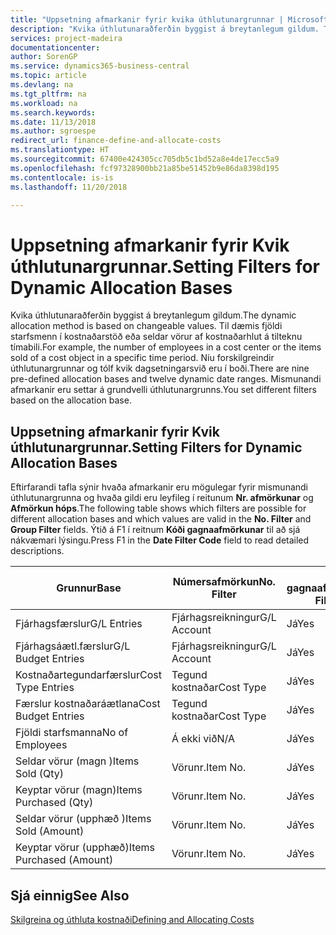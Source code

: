 ```yaml
---
title: "Uppsetning afmarkanir fyrir kvika úthlutunargrunnar | Microsoft Docs"
description: "Kvika úthlutunaraðferðin byggist á breytanlegum gildum. Til dæmis fjöldi starfsmenn í kostnaðarstöð eða seldar vörur af kostnaðarhlut á tilteknu tímabili. Níu forskilgreindir úthlutunargrunnar og tólf kvik dagsetningarsvið eru í boði. Mismunandi afmarkanir eru settar á grundvelli úthlutunargrunns."
services: project-madeira
documentationcenter: 
author: SorenGP
ms.service: dynamics365-business-central
ms.topic: article
ms.devlang: na
ms.tgt_pltfrm: na
ms.workload: na
ms.search.keywords: 
ms.date: 11/13/2018
ms.author: sgroespe
redirect_url: finance-define-and-allocate-costs
ms.translationtype: HT
ms.sourcegitcommit: 67400e424305cc705db5c1bd52a8e4de17ecc5a9
ms.openlocfilehash: fcf97328900bb21a85be51452b9e86da8398d195
ms.contentlocale: is-is
ms.lasthandoff: 11/20/2018

---
```

# <a name="setting-filters-for-dynamic-allocation-bases"></a><span data-ttu-id="d35ef-106">Uppsetning afmarkanir fyrir Kvik úthlutunargrunnar.</span><span class="sxs-lookup"><span data-stu-id="d35ef-106">Setting Filters for Dynamic Allocation Bases</span></span>
<span data-ttu-id="d35ef-107">Kvika úthlutunaraðferðin byggist á breytanlegum gildum.</span><span class="sxs-lookup"><span data-stu-id="d35ef-107">The dynamic allocation method is based on changeable values.</span></span> <span data-ttu-id="d35ef-108">Til dæmis fjöldi starfsmenn í kostnaðarstöð eða seldar vörur af kostnaðarhlut á tilteknu tímabili.</span><span class="sxs-lookup"><span data-stu-id="d35ef-108">For example, the number of employees in a cost center or the items sold of a cost object in a specific time period.</span></span> <span data-ttu-id="d35ef-109">Níu forskilgreindir úthlutunargrunnar og tólf kvik dagsetningarsvið eru í boði.</span><span class="sxs-lookup"><span data-stu-id="d35ef-109">There are nine pre-defined allocation bases and twelve dynamic date ranges.</span></span> <span data-ttu-id="d35ef-110">Mismunandi afmarkanir eru settar á grundvelli úthlutunargrunns.</span><span class="sxs-lookup"><span data-stu-id="d35ef-110">You set different filters based on the allocation base.</span></span>  

## <a name="setting-filters-for-dynamic-allocation-bases"></a><span data-ttu-id="d35ef-111">Uppsetning afmarkanir fyrir Kvik úthlutunargrunnar.</span><span class="sxs-lookup"><span data-stu-id="d35ef-111">Setting Filters for Dynamic Allocation Bases</span></span>  
 <span data-ttu-id="d35ef-112">Eftirfarandi tafla sýnir hvaða afmarkanir eru mögulegar fyrir mismunandi úthlutunargrunna og hvaða gildi eru leyfileg í reitunum **Nr. afmörkunar** og **Afmörkun hóps**.</span><span class="sxs-lookup"><span data-stu-id="d35ef-112">The following table shows which filters are possible for different allocation bases and which values are valid in the **No. Filter** and **Group Filter** fields.</span></span> <span data-ttu-id="d35ef-113">Ýtið á F1 í reitnum **Kóði gagnaafmörkunar** til að sjá nákvæmari lýsingu.</span><span class="sxs-lookup"><span data-stu-id="d35ef-113">Press F1 in the **Date Filter Code** field to read detailed descriptions.</span></span>  

|<span data-ttu-id="d35ef-114">**Grunnur**</span><span class="sxs-lookup"><span data-stu-id="d35ef-114">**Base**</span></span>|<span data-ttu-id="d35ef-115">**Númersafmörkun**</span><span class="sxs-lookup"><span data-stu-id="d35ef-115">**No. Filter**</span></span>|<span data-ttu-id="d35ef-116">**Kóti gagnaafmörkunar**</span><span class="sxs-lookup"><span data-stu-id="d35ef-116">**Date Filter Code**</span></span>|<span data-ttu-id="d35ef-117">**Afmörkun kostnaðarstaðar**</span><span class="sxs-lookup"><span data-stu-id="d35ef-117">**Cost Center Filter**</span></span>|<span data-ttu-id="d35ef-118">**Afmörkun kostnaðarhlutar**</span><span class="sxs-lookup"><span data-stu-id="d35ef-118">**Cost Object Filter**</span></span>|<span data-ttu-id="d35ef-119">**Afmörkun hópa**</span><span class="sxs-lookup"><span data-stu-id="d35ef-119">**Group Filter**</span></span>|  
|--------------|----------------------------------------|----------------------------------------------|------------------------------------------------|------------------------------------------------|------------------------------------------|  
|<span data-ttu-id="d35ef-120">Fjárhagsfærslur</span><span class="sxs-lookup"><span data-stu-id="d35ef-120">G/L Entries</span></span>|<span data-ttu-id="d35ef-121">Fjárhagsreikningur</span><span class="sxs-lookup"><span data-stu-id="d35ef-121">G/L Account</span></span>|<span data-ttu-id="d35ef-122">Já</span><span class="sxs-lookup"><span data-stu-id="d35ef-122">Yes</span></span>|<span data-ttu-id="d35ef-123">Já</span><span class="sxs-lookup"><span data-stu-id="d35ef-123">Yes</span></span>|<span data-ttu-id="d35ef-124">Já</span><span class="sxs-lookup"><span data-stu-id="d35ef-124">Yes</span></span>|<span data-ttu-id="d35ef-125">Á ekki við</span><span class="sxs-lookup"><span data-stu-id="d35ef-125">N/A</span></span>|  
|<span data-ttu-id="d35ef-126">Fjárhagsáætl.færslur</span><span class="sxs-lookup"><span data-stu-id="d35ef-126">G/L Budget Entries</span></span>|<span data-ttu-id="d35ef-127">Fjárhagsreikningur</span><span class="sxs-lookup"><span data-stu-id="d35ef-127">G/L Account</span></span>|<span data-ttu-id="d35ef-128">Já</span><span class="sxs-lookup"><span data-stu-id="d35ef-128">Yes</span></span>|<span data-ttu-id="d35ef-129">Já</span><span class="sxs-lookup"><span data-stu-id="d35ef-129">Yes</span></span>|<span data-ttu-id="d35ef-130">Já</span><span class="sxs-lookup"><span data-stu-id="d35ef-130">Yes</span></span>|<span data-ttu-id="d35ef-131">Heiti fjárhagsáætl.</span><span class="sxs-lookup"><span data-stu-id="d35ef-131">G/L Budget Name</span></span>|  
|<span data-ttu-id="d35ef-132">Kostnaðartegundarfærslur</span><span class="sxs-lookup"><span data-stu-id="d35ef-132">Cost Type Entries</span></span>|<span data-ttu-id="d35ef-133">Tegund kostnaðar</span><span class="sxs-lookup"><span data-stu-id="d35ef-133">Cost Type</span></span>|<span data-ttu-id="d35ef-134">Já</span><span class="sxs-lookup"><span data-stu-id="d35ef-134">Yes</span></span>|<span data-ttu-id="d35ef-135">Já</span><span class="sxs-lookup"><span data-stu-id="d35ef-135">Yes</span></span>|<span data-ttu-id="d35ef-136">Já</span><span class="sxs-lookup"><span data-stu-id="d35ef-136">Yes</span></span>|<span data-ttu-id="d35ef-137">Á ekki við</span><span class="sxs-lookup"><span data-stu-id="d35ef-137">N/A</span></span>|  
|<span data-ttu-id="d35ef-138">Færslur kostnaðaráætlana</span><span class="sxs-lookup"><span data-stu-id="d35ef-138">Cost Budget Entries</span></span>|<span data-ttu-id="d35ef-139">Tegund kostnaðar</span><span class="sxs-lookup"><span data-stu-id="d35ef-139">Cost Type</span></span>|<span data-ttu-id="d35ef-140">Já</span><span class="sxs-lookup"><span data-stu-id="d35ef-140">Yes</span></span>|<span data-ttu-id="d35ef-141">Já</span><span class="sxs-lookup"><span data-stu-id="d35ef-141">Yes</span></span>|<span data-ttu-id="d35ef-142">Já</span><span class="sxs-lookup"><span data-stu-id="d35ef-142">Yes</span></span>|<span data-ttu-id="d35ef-143">Heiti áætlunar</span><span class="sxs-lookup"><span data-stu-id="d35ef-143">Budget Name</span></span>|  
|<span data-ttu-id="d35ef-144">Fjöldi starfsmanna</span><span class="sxs-lookup"><span data-stu-id="d35ef-144">No of Employees</span></span>|<span data-ttu-id="d35ef-145">Á ekki við</span><span class="sxs-lookup"><span data-stu-id="d35ef-145">N/A</span></span>|<span data-ttu-id="d35ef-146">Já</span><span class="sxs-lookup"><span data-stu-id="d35ef-146">Yes</span></span>|<span data-ttu-id="d35ef-147">Já</span><span class="sxs-lookup"><span data-stu-id="d35ef-147">Yes</span></span>|<span data-ttu-id="d35ef-148">Já</span><span class="sxs-lookup"><span data-stu-id="d35ef-148">Yes</span></span>|<span data-ttu-id="d35ef-149">Á ekki við</span><span class="sxs-lookup"><span data-stu-id="d35ef-149">N/A</span></span>|  
|<span data-ttu-id="d35ef-150">Seldar vörur (magn )</span><span class="sxs-lookup"><span data-stu-id="d35ef-150">Items Sold (Qty)</span></span>|<span data-ttu-id="d35ef-151">Vörunr.</span><span class="sxs-lookup"><span data-stu-id="d35ef-151">Item No.</span></span>|<span data-ttu-id="d35ef-152">Já</span><span class="sxs-lookup"><span data-stu-id="d35ef-152">Yes</span></span>|<span data-ttu-id="d35ef-153">Já</span><span class="sxs-lookup"><span data-stu-id="d35ef-153">Yes</span></span>|<span data-ttu-id="d35ef-154">Já</span><span class="sxs-lookup"><span data-stu-id="d35ef-154">Yes</span></span>|<span data-ttu-id="d35ef-155">Birgðabókunarflokkur</span><span class="sxs-lookup"><span data-stu-id="d35ef-155">Inventory Posting Group</span></span>|  
|<span data-ttu-id="d35ef-156">Keyptar vörur (magn)</span><span class="sxs-lookup"><span data-stu-id="d35ef-156">Items Purchased (Qty)</span></span>|<span data-ttu-id="d35ef-157">Vörunr.</span><span class="sxs-lookup"><span data-stu-id="d35ef-157">Item No.</span></span>|<span data-ttu-id="d35ef-158">Já</span><span class="sxs-lookup"><span data-stu-id="d35ef-158">Yes</span></span>|<span data-ttu-id="d35ef-159">Já</span><span class="sxs-lookup"><span data-stu-id="d35ef-159">Yes</span></span>|<span data-ttu-id="d35ef-160">Já</span><span class="sxs-lookup"><span data-stu-id="d35ef-160">Yes</span></span>|<span data-ttu-id="d35ef-161">Birgðabókunarflokkur</span><span class="sxs-lookup"><span data-stu-id="d35ef-161">Inventory Posting Group</span></span>|  
|<span data-ttu-id="d35ef-162">Seldar vörur (upphæð )</span><span class="sxs-lookup"><span data-stu-id="d35ef-162">Items Sold (Amount)</span></span>|<span data-ttu-id="d35ef-163">Vörunr.</span><span class="sxs-lookup"><span data-stu-id="d35ef-163">Item No.</span></span>|<span data-ttu-id="d35ef-164">Já</span><span class="sxs-lookup"><span data-stu-id="d35ef-164">Yes</span></span>|<span data-ttu-id="d35ef-165">Já</span><span class="sxs-lookup"><span data-stu-id="d35ef-165">Yes</span></span>|<span data-ttu-id="d35ef-166">Já</span><span class="sxs-lookup"><span data-stu-id="d35ef-166">Yes</span></span>|<span data-ttu-id="d35ef-167">Birgðabókunarflokkur</span><span class="sxs-lookup"><span data-stu-id="d35ef-167">Inventory Posting Group</span></span>|  
|<span data-ttu-id="d35ef-168">Keyptar vörur (upphæð)</span><span class="sxs-lookup"><span data-stu-id="d35ef-168">Items Purchased (Amount)</span></span>|<span data-ttu-id="d35ef-169">Vörunr.</span><span class="sxs-lookup"><span data-stu-id="d35ef-169">Item No.</span></span>|<span data-ttu-id="d35ef-170">Já</span><span class="sxs-lookup"><span data-stu-id="d35ef-170">Yes</span></span>|<span data-ttu-id="d35ef-171">Já</span><span class="sxs-lookup"><span data-stu-id="d35ef-171">Yes</span></span>|<span data-ttu-id="d35ef-172">Já</span><span class="sxs-lookup"><span data-stu-id="d35ef-172">Yes</span></span>|<span data-ttu-id="d35ef-173">Birgðabókunarflokkur</span><span class="sxs-lookup"><span data-stu-id="d35ef-173">Inventory Posting Group</span></span>|  

## <a name="see-also"></a><span data-ttu-id="d35ef-174">Sjá einnig</span><span class="sxs-lookup"><span data-stu-id="d35ef-174">See Also</span></span>  
[<span data-ttu-id="d35ef-175">Skilgreina og úthluta kostnaði</span><span class="sxs-lookup"><span data-stu-id="d35ef-175">Defining and Allocating Costs</span></span>](finance-define-and-allocate-costs.md)

